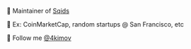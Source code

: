 🦑 Maintainer of [Sqids](https://sqids.org/)

🌉 Ex: CoinMarketCap, random startups @ San Francisco, etc

💬 Follow me [@4kimov](https://twitter.com/4kimov)

